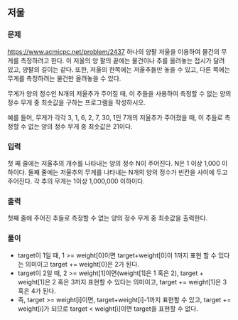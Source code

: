 ## 저울

### 문제
https://www.acmicpc.net/problem/2437
하나의 양팔 저울을 이용하여 물건의 무게를 측정하려고 한다. 이 저울의 양 팔의 끝에는 물건이나 추를 올려놓는 접시가 달려 있고, 양팔의 길이는 같다. 또한, 저울의 한쪽에는 저울추들만 놓을 수 있고, 다른 쪽에는 무게를 측정하려는 물건만 올려놓을 수 있다.

무게가 양의 정수인 N개의 저울추가 주어질 때, 이 추들을 사용하여 측정할 수 없는 양의 정수 무게 중 최솟값을 구하는 프로그램을 작성하시오.

예를 들어, 무게가 각각 3, 1, 6, 2, 7, 30, 1인 7개의 저울추가 주어졌을 때, 이 추들로 측정할 수 없는 양의 정수 무게 중 최솟값은 21이다. 

### 입력
첫 째 줄에는 저울추의 개수를 나타내는 양의 정수 N이 주어진다. N은 1 이상 1,000 이하이다. 둘째 줄에는 저울추의 무게를 나타내는 N개의 양의 정수가 빈칸을 사이에 두고 주어진다. 각 추의 무게는 1이상 1,000,000 이하이다.

### 출력
첫째 줄에 주어진 추들로 측정할 수 없는 양의 정수 무게 중 최솟값을 출력한다.

### 풀이
- target이 1일 때, 1 >= weight[0]이면 target+weight[0]이 1까지 표현 할 수 있다는 의미이고 target += weight[0]은 2가 된다.
- target이 2일 때, 2 >= weight[1]이면(weight[1]은 1 혹은 2), target + weight[1]은 2 혹은 3까지 표현할 수 있다는 의미이고, target += weight[1]은 3 혹은 4가 된다.
- 즉, target >= weight[i]이면, target+weight[i]-1까지 표현할 수 있고, target += weight[i]가 되므로 target < weight[i]이면 target을 표현할 수 없다.
